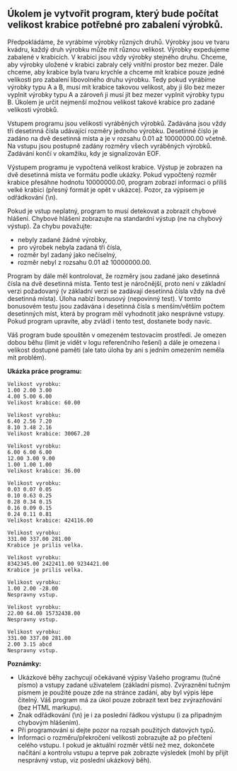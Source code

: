 ## Úkolem je vytvořit program, který bude počítat velikost krabice potřebné pro zabalení výrobků.

Předpokládáme, že vyrábíme výrobky různých druhů. Výrobky jsou ve tvaru kvádru, každý druh výrobku může mít různou velikost. Výrobky expedujeme zabalené v krabicích. V krabici jsou vždy výrobky stejného druhu. Chceme, aby výrobky uložené v krabici zabraly celý vnitřní prostor bez mezer. Dále chceme, aby krabice byla tvaru krychle a chceme mít krabice pouze jedné velikosti pro zabalení libovolného druhu výrobku. Tedy pokud vyrábíme výrobky typu A a B, musí mít krabice takovou velikost, aby ji šlo bez mezer vyplnit výrobky typu A a zároveň ji musí jít bez mezer vyplnit výrobky typu B. Úkolem je určit nejmenší možnou velikost takové krabice pro zadané velikosti výrobků.

Vstupem programu jsou velikosti vyráběných výrobků. Zadávána jsou vždy tři desetinná čísla udávající rozměry jednoho výrobku. Desetinné číslo je zadáno na dvě desetinná místa a je v rozsahu 0.01 až 10000000.00 včetně. Na vstupu jsou postupně zadány rozměry všech vyráběných výrobků. Zadávání končí v okamžiku, kdy je signalizován EOF.

Výstupem programu je vypočtená velikost krabice. Výstup je zobrazen na dvě desetinná místa ve formátu podle ukázky. Pokud vypočtený rozměr krabice přesáhne hodnotu 10000000.00, program zobrazí informaci o příliš velké krabici (přesný formát je opět v ukázce). Pozor, za výpisem je odřádkování (\n).

Pokud je vstup neplatný, program to musí detekovat a zobrazit chybové hlášení. Chybové hlášení zobrazujte na standardní výstup (ne na chybový výstup). Za chybu považujte:

- nebyly zadané žádné výrobky,
- pro výrobek nebyla zadaná tři čísla,
- rozměr byl zadaný jako nečíselný,
- rozměr nebyl z rozsahu 0.01 až 10000000.00.

Program by dále měl kontrolovat, že rozměry jsou zadané jako desetinná čísla na dvě desetinná místa. Tento test je náročnější, proto není v základní verzi požadovaný (v základní verzi se zadávají desetinná čísla vždy na dvě desetinná místa). Úloha nabízí bonusový (nepovinný test). V tomto bonusovém testu jsou zadávána i desetinná čísla s menším/větším počtem desetinných míst, která by program měl vyhodnotit jako nesprávné vstupy. Pokud program upravíte, aby zvládl i tento test, dostanete body navíc.

Váš program bude spouštěn v omezeném testovacím prostředí. Je omezen dobou běhu (limit je vidět v logu referenčního řešení) a dále je omezena i velikost dostupné paměti (ale tato úloha by ani s jedním omezením neměla mít problém).

**Ukázka práce programu:**
```
Velikost vyrobku:
1.00 2.00 3.00
4.00 5.00 6.00
Velikost krabice: 60.00

Velikost vyrobku:
6.40 2.56 7.20
8.10 3.48 2.16
Velikost krabice: 30067.20

Velikost vyrobku:
6.00 6.00 6.00
12.00 3.00 9.00
1.00 1.00 1.00
Velikost krabice: 36.00

Velikost vyrobku:
0.03 0.07 0.05
0.10 0.63 0.25
0.28 0.34 0.15
0.16 0.09 0.15
0.24 0.11 0.81
Velikost krabice: 424116.00

Velikost vyrobku:
331.00 337.00 281.00
Krabice je prilis velka.

Velikost vyrobku:
8342345.00 2422411.00 9234421.00
Krabice je prilis velka.

Velikost vyrobku:
1.00 2.00 -28.00
Nespravny vstup.

Velikost vyrobku:
22.00 64.00 15732438.00
Nespravny vstup.

Velikost vyrobku:
331.00 337.00 281.00
2.00 3.15 abcd
Nespravny vstup.
```

**Poznámky:**
- Ukázkové běhy zachycují očekávané výpisy Vašeho programu (tučné písmo) a vstupy zadané uživatelem (základní písmo). Zvýraznění tučným písmem je použité pouze zde na stránce zadání, aby byl výpis lépe čitelný. Váš program má za úkol pouze zobrazit text bez zvýrazňování (bez HTML markupu).
- Znak odřádkování (\n) je i za poslední řádkou výstupu (i za případným chybovým hlášením).
- Při programování si dejte pozor na rozsah použitých datových typů.
- Informaci o rozměru/překročení velikosti zobrazujte až po přečtení celého vstupu. I pokud je aktuální rozměr větší než mez, dokončete načítání a kontrolu vstupu a teprve pak zobrazte výsledek (mohl by přijít nesprávný vstup, viz poslední ukázkový běh).
